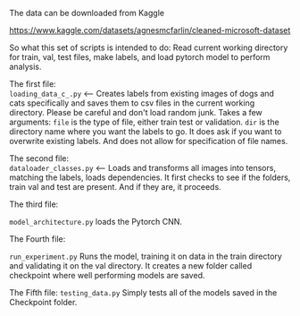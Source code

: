 The data can be downloaded from Kaggle

https://www.kaggle.com/datasets/agnesmcfarlin/cleaned-microsoft-dataset


So what this set of scripts is intended to do:
Read current working directory for train, val, test files, make labels, and load pytorch model to perform analysis.



The first file: \
`loading_data_c_.py` <-- Creates labels from existing images of dogs and cats specifically and saves them to csv files in the current working directory. 
Please be careful and don't load random junk.
Takes a few arguments:
`file` is the type of file, either train test or validation. 
`dir` is the directory name where you want the labels to go.
It does ask if you want to overwrite existing labels. And does not allow for specification of file names.

The second file: \
`dataloader_classes.py` <-- Loads and transforms all images into tensors, matching the labels, loads dependencies.
It first checks to see if the folders, train val and test are present. And if they are, it proceeds.

The third file: 

`model_architecture.py` loads the Pytorch CNN.

The Fourth file:

`run_experiment.py` Runs the model, training it on data in the train directory and validating it on the val directory.
It creates a new folder called checkpoint where well performing models are saved.

The Fifth file:
`testing_data.py` Simply tests all of the models saved in the Checkpoint folder.

